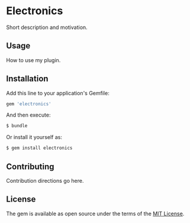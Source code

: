 # Electronics
Short description and motivation.

## Usage
How to use my plugin.

## Installation
Add this line to your application's Gemfile:

```ruby
gem 'electronics'
```

And then execute:
```bash
$ bundle
```

Or install it yourself as:
```bash
$ gem install electronics
```

## Contributing
Contribution directions go here.

## License
The gem is available as open source under the terms of the [MIT License](http://opensource.org/licenses/MIT).
